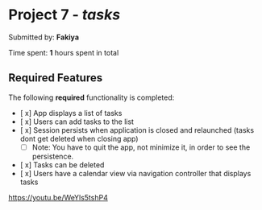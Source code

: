 # Project 7 - *tasks*

Submitted by: **Fakiya**


Time spent: **1** hours spent in total

## Required Features

The following **required** functionality is completed:

- [ x] App displays a list of tasks
- [ x] Users can add tasks to the list
- [ x] Session persists when application is closed and relaunched (tasks dont get deleted when closing app) 
  - [ ] Note: You have to quit the app, not minimize it, in order to see the persistence.
- [ x] Tasks can be deleted
- [ x] Users have a calendar view via navigation controller that displays tasks	



https://youtu.be/WeYls5tshP4


